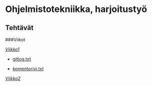 # Ohjelmistotekniikka, harjoitustyö

## Tehtävät


###Viikot

[*Viikko1*](./laskarit/viikko1)

- [gitlog.txt](https://github.com/nikihietala/ot-harjoitustyo/blob/master/laskarit/viikko1/gitlog.txt)

- [komentorivi.txt](https://github.com/nikihietala/ot-harjoitustyo/blob/master/laskarit/viikko1/komentor-ivi.txt)

[*Viikko2*](./laskarit/viikko2)


